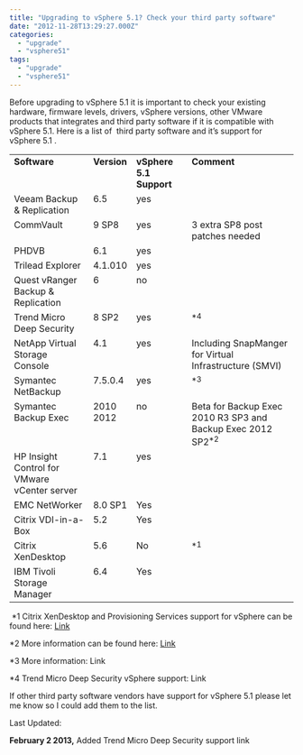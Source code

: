 ```yaml
---
title: "Upgrading to vSphere 5.1? Check your third party software"
date: "2012-11-28T13:29:27.000Z"
categories: 
  - "upgrade"
  - "vsphere51"
tags: 
  - "upgrade"
  - "vsphere51"
---
```


Before upgrading to vSphere 5.1 it is important to check your existing hardware, firmware levels, drivers, vSphere versions, other VMware products that integrates and third party software if it is compatible with vSphere 5.1. Here is a list of  third party software and it’s support for vSphere 5.1 .

<table border="0" cellspacing="0" cellpadding="2" width="592"><tbody><tr><td valign="top" width="168"><strong>Software</strong></td><td valign="top" width="51"><strong>Version</strong></td><td valign="top" width="105"><strong>vSphere 5.1 Support</strong></td><td valign="top" width="266"><strong>Comment</strong></td></tr><tr><td valign="top" width="168">Veeam Backup &amp; Replication</td><td valign="top" width="51">6.5</td><td valign="top" width="105">yes</td><td valign="top" width="266">&nbsp;</td></tr><tr><td valign="top" width="168">CommVault</td><td valign="top" width="51">9 SP8</td><td valign="top" width="105">yes</td><td valign="top" width="266">3 extra SP8 post patches needed</td></tr><tr><td valign="top" width="168">PHDVB</td><td valign="top" width="51">6.1</td><td valign="top" width="105">yes</td><td valign="top" width="266">&nbsp;</td></tr><tr><td valign="top" width="168">Trilead Explorer</td><td valign="top" width="51">4.1.010</td><td valign="top" width="105">yes</td><td valign="top" width="266">&nbsp;</td></tr><tr><td valign="top" width="168">Quest vRanger Backup &amp; Replication</td><td valign="top" width="51">6</td><td valign="top" width="105">no</td><td valign="top" width="266">&nbsp;</td></tr><tr><td valign="top" width="168">Trend Micro Deep Security</td><td valign="top" width="51">8 SP2</td><td valign="top" width="105">yes</td><td valign="top" width="266"><sup>*4</sup></td></tr><tr><td valign="top" width="168">NetApp Virtual Storage Console</td><td valign="top" width="51">4.1</td><td valign="top" width="105">yes</td><td valign="top" width="266">Including SnapManger for Virtual Infrastructure (SMVI)</td></tr><tr><td valign="top" width="168">Symantec NetBackup</td><td valign="top" width="51">7.5.0.4</td><td valign="top" width="105">yes</td><td valign="top" width="266"><sup>*3</sup></td></tr><tr><td valign="top" width="168">Symantec Backup Exec</td><td valign="top" width="51">2010<br>2012</td><td valign="top" width="105">no</td><td valign="top" width="266">Beta for Backup Exec 2010 R3 SP3 and Backup Exec 2012 SP2<sup>*2</sup></td></tr><tr><td valign="top" width="168">HP Insight Control for VMware vCenter server</td><td valign="top" width="51">7.1</td><td valign="top" width="105">yes</td><td valign="top" width="266">&nbsp;</td></tr><tr><td valign="top" width="168">EMC NetWorker</td><td valign="top" width="51">8.0 SP1</td><td valign="top" width="105">Yes</td><td valign="top" width="266">&nbsp;</td></tr><tr><td valign="top" width="168">Citrix VDI-in-a-Box</td><td valign="top" width="51">5.2</td><td valign="top" width="105">Yes</td><td valign="top" width="266">&nbsp;</td></tr><tr><td valign="top" width="168">Citrix XenDesktop</td><td valign="top" width="51">5.6</td><td valign="top" width="105">No</td><td valign="top" width="266"><sup>*1</sup></td></tr><tr><td valign="top" width="168">IBM Tivoli Storage Manager</td><td valign="top" width="51">6.4</td><td valign="top" width="105">Yes</td><td valign="top" width="266">&nbsp;</td></tr></tbody></table>

 \*1 Citrix XenDesktop and Provisioning Services support for vSphere can be found here: [Link](http://support.citrix.com/article/CTX131239)

\*2 More information can be found here: [Link](http://www.symantec.com/connect/blogs/upcoming-beta-programs-backup-exec) 

\*3 More information: Link

\*4 Trend Micro Deep Security vSphere support: Link 

If other third party software vendors have support for vSphere 5.1 please let me know so I could add them to the list.

Last Updated:

**February 2 2013,** Added Trend Micro Deep Security support link
